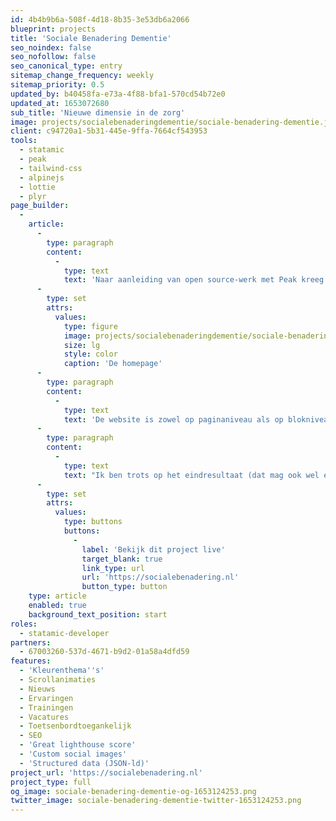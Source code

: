 ```yaml
---
id: 4b4b9b6a-508f-4d18-8b35-3e53db6a2066
blueprint: projects
title: 'Sociale Benadering Dementie'
seo_noindex: false
seo_nofollow: false
seo_canonical_type: entry
sitemap_change_frequency: weekly
sitemap_priority: 0.5
updated_by: b40458fa-e73a-4f88-bfa1-570cd54b72e0
updated_at: 1653072680
sub_title: 'Nieuwe dimensie in de zorg'
image: projects/socialebenaderingdementie/sociale-benadering-dementie.jpg
client: c94720a1-5b31-445e-9ffa-7664cf543953
tools:
  - statamic
  - peak
  - tailwind-css
  - alpinejs
  - lottie
  - plyr
page_builder:
  -
    article:
      -
        type: paragraph
        content:
          -
            type: text
            text: 'Naar aanleiding van open source-werk met Peak kreeg ik de vraag of ik inclusief design en branding kon integreren in een maatwerk-website over een nieuwe benadering van mensen met dementie. Tao of Care is een mooie klant met een mooi verhaal, dus vroeg ik Merkactivisten deze impactvolle opdracht samen te doen. Zij het design, ik de techniek. De designs van Merkactivisten zijn altijd een leuke uitdaging om te ontwikkelen. Met de vele effecten is het de kunst de site gebruiksvriendelijk en toegankelijk te houden.'
      -
        type: set
        attrs:
          values:
            type: figure
            image: projects/socialebenaderingdementie/sociale-benadering-demetie-screenshot-01.png
            size: lg
            style: color
            caption: 'De homepage'
      -
        type: paragraph
        content:
          -
            type: text
            text: 'De website is zowel op paginaniveau als op blokniveau aan te passen qua kleur door het gebruik van kleurthema’s. Daarnaast voegen de animaties dynamiek toe in het verhaal. Ze animeren mee tijdens het scrollen van de gebruiker of in knoppen op hover.'
      -
        type: paragraph
        content:
          -
            type: text
            text: "Ik ben trots op het eindresultaat (dat mag ook wel eens gezegd worden!). Het is gewoon een hele gave website geworden en ik hoop dat er een vervolg komt.\_"
      -
        type: set
        attrs:
          values:
            type: buttons
            buttons:
              -
                label: 'Bekijk dit project live'
                target_blank: true
                link_type: url
                url: 'https://socialebenadering.nl'
                button_type: button
    type: article
    enabled: true
    background_text_position: start
roles:
  - statamic-developer
partners:
  - 67003260-537d-4671-b9d2-01a58a4dfd59
features:
  - 'Kleurenthema''s'
  - Scrollanimaties
  - Nieuws
  - Ervaringen
  - Trainingen
  - Vacatures
  - Toetsenbordtoegankelijk
  - SEO
  - 'Great lighthouse score'
  - 'Custom social images'
  - 'Structured data (JSON-ld)'
project_url: 'https://socialebenadering.nl'
project_type: full
og_image: sociale-benadering-dementie-og-1653124253.png
twitter_image: sociale-benadering-dementie-twitter-1653124253.png
---
```

